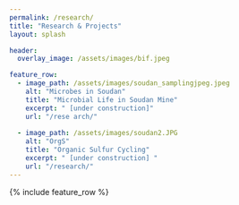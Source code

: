 ```yaml
---
permalink: /research/
title: "Research & Projects"
layout: splash

header:
  overlay_image: /assets/images/bif.jpeg

feature_row:
  - image_path: /assets/images/soudan_samplingjpeg.jpeg
    alt: "Microbes in Soudan"
    title: "Microbial Life in Soudan Mine"
    excerpt: " [under construction]"
    url: "/rese arch/"
    
  - image_path: /assets/images/soudan2.JPG
    alt: "OrgS"
    title: "Organic Sulfur Cycling"
    excerpt: " [under construction] " 
    url: "/research/"
---
```



{% include feature_row %}

